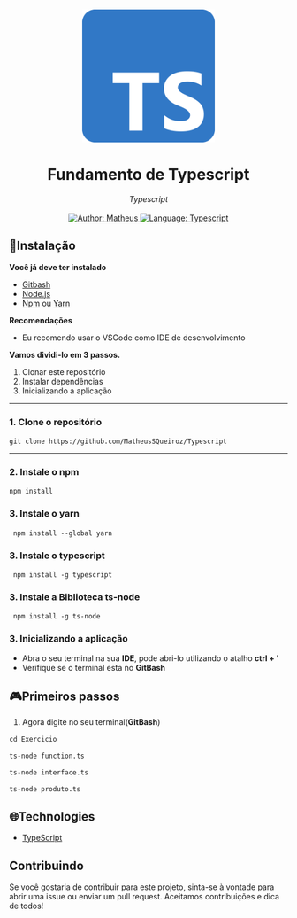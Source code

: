 <h1 align="center">
	<img src="./assets/typescript.png"  alt="Logo"  width="240"><br><br>
    Fundamento de Typescript
</h1>

<div>
    <p align="center">
        <em>
            Typescript<br><br>
        </em>
    <a href="https://www.linkedin.com/in/matheusqrz/" target="_blank">
        <img src="https://img.shields.io/static/v1?label=Author&message=Matheus&color=blue&style=for-the-badge&logo=LinkedIn" alt="Author: Matheus">
    </a>
    <a href="#">
        <img src="https://img.shields.io/static/v1?label=Language&message=Typescript&color=blue&style=for-the-badge&logo=Typescript" alt="Language: Typescript">
    </a>
  
</div>


## 📕Instalação

**Você já deve ter instalado**
- [Gitbash](git-scm.com/download/)
- [Node.js](https://nodejs.org/en/)
- [Npm](https://www.npmjs.com/) ou [Yarn](https://yarnpkg.com/)

**Recomendações**
- Eu recomendo usar o VSCode como IDE de desenvolvimento

**Vamos dividi-lo em 3 passos.**
1. Clonar este repositório
2. Instalar dependências
3. Inicializando a aplicação
  ---
### 1. Clone o repositório
```
git clone https://github.com/MatheusSQueiroz/Typescript
```
---
### 2. Instale o npm
```
npm install
```
### 3. Instale o yarn
```
 npm install --global yarn
```
### 3. Instale o typescript
```
 npm install -g typescript
```
### 3. Instale a Biblioteca ts-node
```
 npm install -g ts-node
```


### 3. Inicializando a aplicação

- Abra o seu terminal na sua **IDE**, pode abri-lo utilizando o atalho **ctrl + '**
- Verifique se o terminal esta no **GitBash**


## 🎮Primeiros passos


1. Agora digite no seu terminal(**GitBash**)
```
cd Exercicio
```
```
ts-node function.ts
```
```
ts-node interface.ts
```
```
ts-node produto.ts
```

## 🌐Technologies

- [TypeScript](https://www.typescriptlang.org/)

##  Contribuindo

Se você gostaria de contribuir para este projeto, sinta-se à vontade para abrir uma issue ou enviar um pull request. Aceitamos contribuições e dica de todos!

